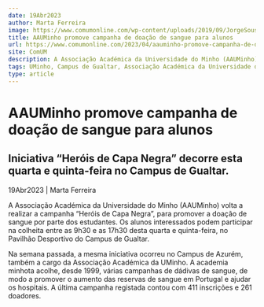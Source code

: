 ```yaml
---
date: 19Abr2023
author: Marta Ferreira
image: https://www.comumonline.com/wp-content/uploads/2019/09/JorgeSousa_Pavilhão-1500x1000.jpg
title: AAUMinho promove campanha de doação de sangue para alunos
url: https://www.comumonline.com/2023/04/aauminho-promove-campanha-de-doacao-de-sangue-para-alunos/
site: ComUM
description: A Associação Académica da Universidade do Minho (AAUMinho) volta a realizar a campanha “Heróis de Capa Negra”, para promover a doação de sangue,
tags: UMinho, Campus de Gualtar, Associação Académica da Universidade do Minho (AAUM), Doação de sangue
type: article
---
```



# AAUMinho promove campanha de doação de sangue para alunos

## Iniciativa “Heróis de Capa Negra” decorre esta quarta e quinta-feira no Campus de Gualtar.

19Abr2023 | Marta Ferreira

A Associação Académica da Universidade do Minho (AAUMinho) volta a realizar a campanha “Heróis de Capa Negra”, para promover a doação de sangue por parte dos estudantes. Os alunos interessados podem participar na colheita entre as 9h30 e as 17h30 desta quarta e quinta-feira, no Pavilhão Desportivo do Campus de Gualtar.

Na semana passada, a mesma iniciativa ocorreu no Campus de Azurém, também a cargo da Associação Académica da UMinho. A academia minhota acolhe, desde 1999, várias campanhas de dádivas de sangue, de modo a promover o aumento das reservas de sangue em Portugal e ajudar os hospitais. A última campanha registada contou com 411 inscrições e 261 doadores.

